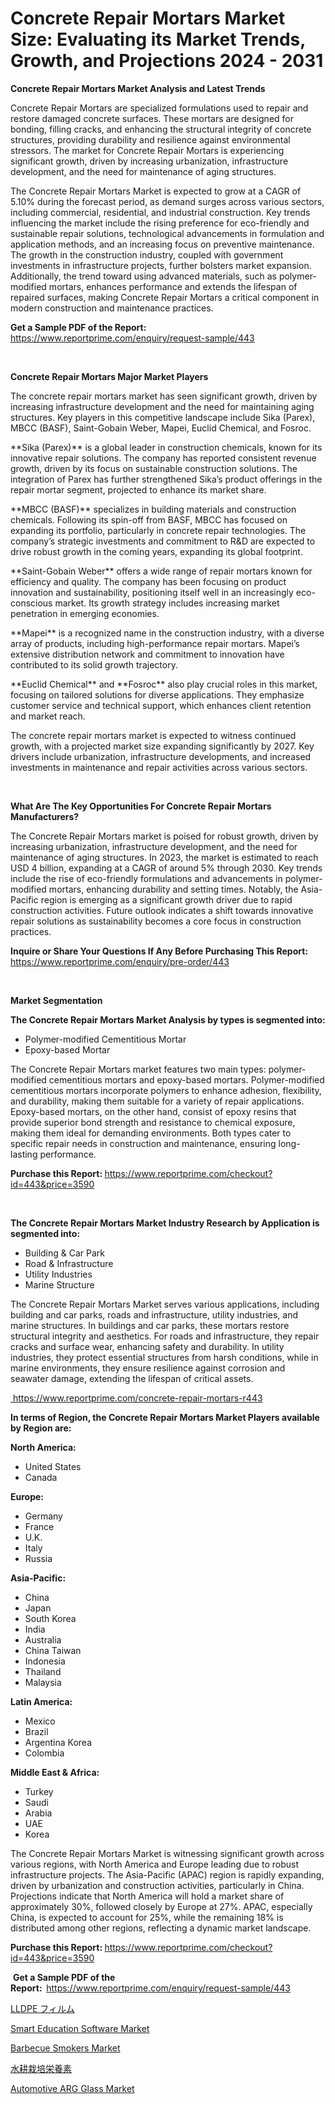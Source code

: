 <p><h1>Concrete Repair Mortars Market Size: Evaluating its Market Trends, Growth, and Projections 2024 - 2031</h1></p><p><strong>Concrete Repair Mortars Market Analysis and Latest Trends</strong></p>
<p><p>Concrete Repair Mortars are specialized formulations used to repair and restore damaged concrete surfaces. These mortars are designed for bonding, filling cracks, and enhancing the structural integrity of concrete structures, providing durability and resilience against environmental stressors. The market for Concrete Repair Mortars is experiencing significant growth, driven by increasing urbanization, infrastructure development, and the need for maintenance of aging structures.</p><p>The Concrete Repair Mortars Market is expected to grow at a CAGR of 5.10% during the forecast period, as demand surges across various sectors, including commercial, residential, and industrial construction. Key trends influencing the market include the rising preference for eco-friendly and sustainable repair solutions, technological advancements in formulation and application methods, and an increasing focus on preventive maintenance. The growth in the construction industry, coupled with government investments in infrastructure projects, further bolsters market expansion. Additionally, the trend toward using advanced materials, such as polymer-modified mortars, enhances performance and extends the lifespan of repaired surfaces, making Concrete Repair Mortars a critical component in modern construction and maintenance practices.</p></p>
<p><strong>Get a Sample PDF of the Report:&nbsp;</strong> <a href="https://www.reportprime.com/enquiry/request-sample/443">https://www.reportprime.com/enquiry/request-sample/443</a></p>
<p>&nbsp;</p>
<p><strong>Concrete Repair Mortars Major Market Players</strong></p>
<p><p>The concrete repair mortars market has seen significant growth, driven by increasing infrastructure development and the need for maintaining aging structures. Key players in this competitive landscape include Sika (Parex), MBCC (BASF), Saint-Gobain Weber, Mapei, Euclid Chemical, and Fosroc.</p><p>**Sika (Parex)** is a global leader in construction chemicals, known for its innovative repair solutions. The company has reported consistent revenue growth, driven by its focus on sustainable construction solutions. The integration of Parex has further strengthened Sika’s product offerings in the repair mortar segment, projected to enhance its market share.</p><p>**MBCC (BASF)** specializes in building materials and construction chemicals. Following its spin-off from BASF, MBCC has focused on expanding its portfolio, particularly in concrete repair technologies. The company’s strategic investments and commitment to R&D are expected to drive robust growth in the coming years, expanding its global footprint.</p><p>**Saint-Gobain Weber** offers a wide range of repair mortars known for efficiency and quality. The company has been focusing on product innovation and sustainability, positioning itself well in an increasingly eco-conscious market. Its growth strategy includes increasing market penetration in emerging economies.</p><p>**Mapei** is a recognized name in the construction industry, with a diverse array of products, including high-performance repair mortars. Mapei’s extensive distribution network and commitment to innovation have contributed to its solid growth trajectory. </p><p>**Euclid Chemical** and **Fosroc** also play crucial roles in this market, focusing on tailored solutions for diverse applications. They emphasize customer service and technical support, which enhances client retention and market reach.</p><p>The concrete repair mortars market is expected to witness continued growth, with a projected market size expanding significantly by 2027. Key drivers include urbanization, infrastructure developments, and increased investments in maintenance and repair activities across various sectors.</p></p>
<p>&nbsp;</p>
<p><strong>What Are The Key Opportunities For Concrete Repair Mortars Manufacturers?</strong></p>
<p><p>The Concrete Repair Mortars market is poised for robust growth, driven by increasing urbanization, infrastructure development, and the need for maintenance of aging structures. In 2023, the market is estimated to reach USD 4 billion, expanding at a CAGR of around 5% through 2030. Key trends include the rise of eco-friendly formulations and advancements in polymer-modified mortars, enhancing durability and setting times. Notably, the Asia-Pacific region is emerging as a significant growth driver due to rapid construction activities. Future outlook indicates a shift towards innovative repair solutions as sustainability becomes a core focus in construction practices. </p></p>
<p><strong>Inquire or Share Your Questions If Any Before Purchasing This Report:</strong> <a href="https://www.reportprime.com/enquiry/pre-order/443">https://www.reportprime.com/enquiry/pre-order/443</a></p>
<p>&nbsp;</p>
<p><strong>Market Segmentation</strong></p>
<p><strong>The Concrete Repair Mortars Market Analysis by types is segmented into:</strong></p>
<p><ul><li>Polymer-modified Cementitious Mortar</li><li>Epoxy-based Mortar</li></ul></p>
<p><p>The Concrete Repair Mortars market features two main types: polymer-modified cementitious mortars and epoxy-based mortars. Polymer-modified cementitious mortars incorporate polymers to enhance adhesion, flexibility, and durability, making them suitable for a variety of repair applications. Epoxy-based mortars, on the other hand, consist of epoxy resins that provide superior bond strength and resistance to chemical exposure, making them ideal for demanding environments. Both types cater to specific repair needs in construction and maintenance, ensuring long-lasting performance.</p></p>
<p><strong>Purchase this Report:&nbsp;</strong><a href="https://www.reportprime.com/checkout?id=443&price=3590">https://www.reportprime.com/checkout?id=443&price=3590</a></p>
<p>&nbsp;</p>
<p><strong>The Concrete Repair Mortars Market Industry Research by Application is segmented into:</strong></p>
<p><ul><li>Building & Car Park</li><li>Road & Infrastructure</li><li>Utility Industries</li><li>Marine Structure</li></ul></p>
<p><p>The Concrete Repair Mortars Market serves various applications, including building and car parks, roads and infrastructure, utility industries, and marine structures. In buildings and car parks, these mortars restore structural integrity and aesthetics. For roads and infrastructure, they repair cracks and surface wear, enhancing safety and durability. In utility industries, they protect essential structures from harsh conditions, while in marine environments, they ensure resilience against corrosion and seawater damage, extending the lifespan of critical assets.</p></p>
<p><a href="https://www.reportprime.com/concrete-repair-mortars-r443">&nbsp;https://www.reportprime.com/concrete-repair-mortars-r443</a></p>
<p><strong>In terms of Region, the Concrete Repair Mortars Market Players available by Region are:</strong></p>
<p>
    <p> <strong> North America: </strong>
        <ul>
            <li>United States</li>
            <li>Canada</li>
        </ul>
        </p> 
    <p> <strong> Europe: </strong>
        <ul>
            <li>Germany</li>
            <li>France</li>
            <li>U.K.</li>
            <li>Italy</li>
            <li>Russia</li>
        </ul>
        </p> 
    <p> <strong> Asia-Pacific: </strong>
        <ul>
            <li>China</li>
            <li>Japan</li>
            <li>South Korea</li>
            <li>India</li>
            <li>Australia</li>
            <li>China Taiwan</li>
            <li>Indonesia</li>
            <li>Thailand</li>
            <li>Malaysia</li>
        </ul>
        </p> 
    <p> <strong> Latin America: </strong>
        <ul>
            <li>Mexico</li>
            <li>Brazil</li>
            <li>Argentina Korea</li>
            <li>Colombia</li>
        </ul>
        </p> 
    <p> <strong> Middle East & Africa: </strong>
        <ul>
            <li>Turkey</li>
            <li>Saudi</li>
            <li>Arabia</li>
            <li>UAE</li>
            <li>Korea</li>
        </ul>
    </p>
    </p>
<p><p>The Concrete Repair Mortars Market is witnessing significant growth across various regions, with North America and Europe leading due to robust infrastructure projects. The Asia-Pacific (APAC) region is rapidly expanding, driven by urbanization and construction activities, particularly in China. Projections indicate that North America will hold a market share of approximately 30%, followed closely by Europe at 27%. APAC, especially China, is expected to account for 25%, while the remaining 18% is distributed among other regions, reflecting a dynamic market landscape.</p></p>
<p><strong>Purchase this Report: </strong><a href="https://www.reportprime.com/checkout?id=443&price=3590">https://www.reportprime.com/checkout?id=443&price=3590</a></p>
<p>&nbsp;<strong>Get a Sample PDF of the Report:&nbsp;&nbsp;</strong><a href="https://www.reportprime.com/enquiry/request-sample/443">https://www.reportprime.com/enquiry/request-sample/443</a></p>
<p><strong></strong></p>
<p><p><a href="https://medium.com/@oswaldheman9gu/lldpe%E3%83%95%E3%82%A3%E3%83%AB%E3%83%A0%E5%B8%82%E5%A0%B4%E3%81%AE%E8%A6%8F%E6%A8%A1-%E6%88%90%E9%95%B7%E3%83%88%E3%83%AC%E3%83%B3%E3%83%89-%E7%B5%B1%E8%A8%88-%E4%BA%88%E6%B8%AC-2024-2031-86257b5c3871">LLDPE フィルム</a></p><p><a href="https://medium.com/@penurundingin_24290/strategic-insights-into-global-smart-education-software-market-trends-2024-2031-covered-in-132-3ce2781418e1">Smart Education Software Market</a></p><p><a href="https://www.linkedin.com/pulse/global-barbecue-smokers-market-size-trends-analysis-regional-muy3f?trackingId=j3QZBGbRQYa1ZQKcJShZ9w%3D%3D">Barbecue Smokers Market</a></p><p><a href="https://medium.com/@carengczpoe/%E6%B0%B4%E8%80%95%E6%A0%BD%E5%9F%B9%E8%82%A5%E6%96%99%E5%B8%82%E5%A0%B4%E3%81%AE%E3%83%88%E3%83%AC%E3%83%B3%E3%83%89-%E5%B8%82%E5%A0%B4%E3%82%BB%E3%82%B0%E3%83%A1%E3%83%B3%E3%83%86%E3%83%BC%E3%82%B7%E3%83%A7%E3%83%B3%E3%81%AE%E8%A9%B3%E7%B4%B0%E3%81%AA%E7%A0%94%E7%A9%B6%E3%81%A8%E6%96%B0%E8%88%88%E3%83%88%E3%83%AC%E3%83%B3%E3%83%89%E3%81%AE%E9%87%8D%E8%A6%81%E6%80%A7%E3%81%AE%E5%88%86%E6%9E%90-a99d8acde4ef">水耕栽培栄養素</a></p><p><a href="https://issuu.com/reportprime-2/docs/automotive-arg-glass-market-size-20_47cb0377205eb0">Automotive ARG Glass Market</a></p></p>